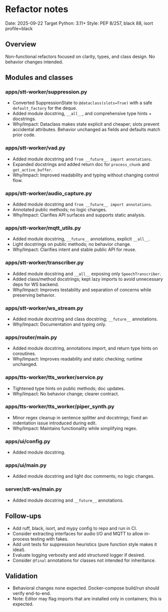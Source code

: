 # Refactor notes

Date: 2025-09-22
Target Python: 3.11+
Style: PEP 8/257, black 88, isort profile=black

## Overview
Non-functional refactors focused on clarity, types, and class design. No behavior changes intended.

## Modules and classes

### apps/stt-worker/suppression.py
- Converted SuppressionState to `@dataclass(slots=True)` with a safe `default_factory` for the deque.
- Added module docstring, `__all__`, and comprehensive type hints + docstrings.
- Why/Impact: Dataclass makes state explicit and cheaper; slots prevent accidental attributes. Behavior unchanged as fields and defaults match prior code.

### apps/stt-worker/vad.py
- Added module docstring and `from __future__ import annotations`.
- Expanded docstrings and added return doc for `process_chunk` and `get_active_buffer`.
- Why/Impact: Improved readability and typing without changing control flow.

### apps/stt-worker/audio_capture.py
- Added module docstring and `from __future__ import annotations`.
- Annotated public methods; no logic changes.
- Why/Impact: Clarifies API surfaces and supports static analysis.

### apps/stt-worker/mqtt_utils.py
- Added module docstring, `__future__` annotations, explicit `__all__`.
- Light docstrings on public methods; no behavior change.
- Why/Impact: Clarifies intent and stable public API for reuse.

### apps/stt-worker/transcriber.py
- Added module docstring and `__all__` exposing only `SpeechTranscriber`.
- Added class/method docstrings; kept lazy imports to avoid unnecessary deps for WS backend.
- Why/Impact: Improves testability and separation of concerns while preserving behavior.

### apps/stt-worker/ws_stream.py
- Added module docstring and class docstring; `__future__` annotations.
- Why/Impact: Documentation and typing only.

### apps/router/main.py
- Added module docstring, annotations import, and return type hints on coroutines.
- Why/Impact: Improves readability and static checking; runtime unchanged.

### apps/tts-worker/tts_worker/service.py
- Tightened type hints on public methods; doc updates.
- Why/Impact: No behavior change; clearer contract.

### apps/tts-worker/tts_worker/piper_synth.py
- Minor regex cleanup in sentence splitter and docstrings; fixed an indentation issue introduced during edit.
- Why/Impact: Maintains functionality while simplifying regex.

### apps/ui/config.py
- Added module docstring.

### apps/ui/main.py
- Added module docstring and light doc comments; no logic changes.

### server/stt-ws/main.py
- Added module docstring and `__future__` annotations.

## Follow-ups
- Add ruff, black, isort, and mypy config to repo and run in CI.
- Consider extracting interfaces for audio I/O and MQTT to allow in-process testing with fakes.
- Add unit tests for suppression heuristics (pure function style makes it ideal).
- Evaluate logging verbosity and add structured logger if desired.
- Consider `@final` annotations for classes not intended for inheritance.

## Validation
- Behavioral changes none expected. Docker-compose build/run should verify end-to-end.
- Note: Editor may flag imports that are installed only in containers; this is expected.
